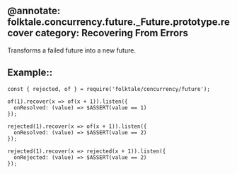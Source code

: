 @annotate: folktale.concurrency.future._Future.prototype.recover
category: Recovering From Errors
---

Transforms a failed future into a new future.


## Example::

    const { rejected, of } = require('folktale/concurrency/future');

    of(1).recover(x => of(x + 1)).listen({
      onResolved: (value) => $ASSERT(value == 1)
    });

    rejected(1).recover(x => of(x + 1)).listen({
      onResolved: (value) => $ASSERT(value == 2)
    });

    rejected(1).recover(x => rejected(x + 1)).listen({
      onRejected: (value) => $ASSERT(value == 2)
    });
